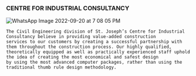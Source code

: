 <h3> CENTRE FOR INDUSTRIAL CONSULTANCY  </h3>

![WhatsApp Image 2022-09-20 at 7 08 05 PM](https://user-images.githubusercontent.com/82531317/191417839-2920ee44-81b2-4a0b-b78b-34d221e20168.jpeg)




    The Civil Engineering division of St. Joseph’s Centre for Industrial Consultancy believe in providing value-added construction
    services to our customers by creating a successful partnership with them throughout the construction process. Our highly qualified,
    theoretically equipped as well as practically experienced staff uphold the idea of creating the most economical and safest design 
    by using the most advanced computer packages, rather than using the traditional thumb rule design methodology.
    
    
    
